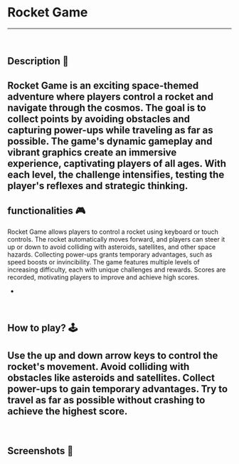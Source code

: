 # **Rocket Game** 

---

<br>

## **Description 📃**
Rocket Game is an exciting space-themed adventure where players control a rocket and navigate through the cosmos. The goal is to collect points by avoiding obstacles and capturing power-ups while traveling as far as possible. The game's dynamic gameplay and vibrant graphics create an immersive experience, captivating players of all ages. With each level, the challenge intensifies, testing the player's reflexes and strategic thinking.
- 

## **functionalities 🎮**
<!-- add functionalities over here -->
Rocket Game allows players to control a rocket using keyboard or touch controls. The rocket automatically moves forward, and players can steer it up or down to avoid colliding with asteroids, satellites, and other space hazards. Collecting power-ups grants temporary advantages, such as speed boosts or invincibility. The game features multiple levels of increasing difficulty, each with unique challenges and rewards. Scores are recorded, motivating players to improve and achieve high scores.

- 
<br>

## **How to play? 🕹️**
<!-- add the steps how to play games -->
Use the up and down arrow keys to control the rocket's movement.
Avoid colliding with obstacles like asteroids and satellites.
Collect power-ups to gain temporary advantages.
Try to travel as far as possible without crashing to achieve the highest score.
- 

<br>

## **Screenshots 📸**

<br>

